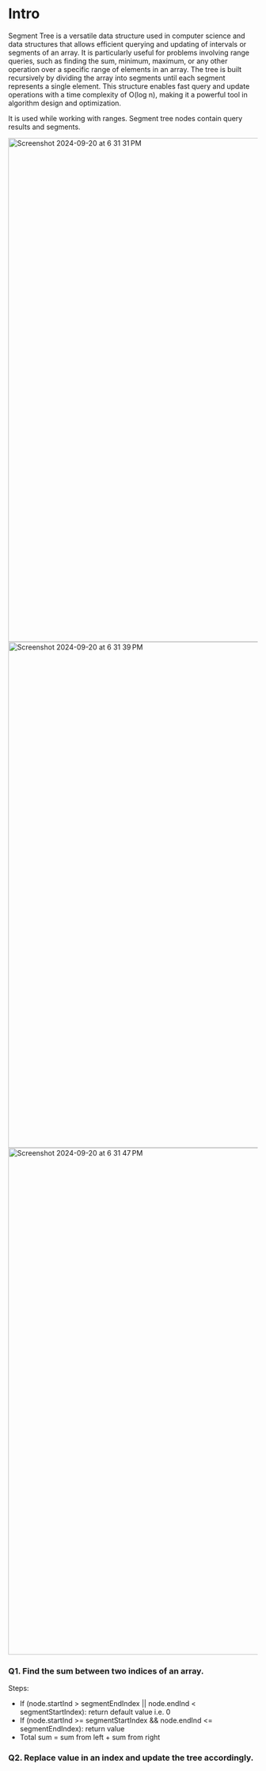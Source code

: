 # Intro 

Segment Tree is a versatile data structure used in computer science and data structures that allows efficient querying and updating of 
intervals or segments of an array. It is particularly useful for problems involving range queries, such as finding the sum, minimum, 
maximum, or any other operation over a specific range of elements in an array. The tree is built recursively by dividing the array into 
segments until each segment represents a single element. This structure enables fast query and update operations with a time complexity of 
O(log n), making it a powerful tool in algorithm design and optimization.

It is used while working with ranges. Segment tree nodes contain query results and segments.

<img width="1018" alt="Screenshot 2024-09-20 at 6 31 31 PM" src="https://github.com/user-attachments/assets/70f25282-0f41-4643-8c3b-6a420accea38">
<img width="1022" alt="Screenshot 2024-09-20 at 6 31 39 PM" src="https://github.com/user-attachments/assets/b0bd5aa8-dcba-4d7c-88cc-d7c3320a3af3">
<img width="1024" alt="Screenshot 2024-09-20 at 6 31 47 PM" src="https://github.com/user-attachments/assets/4b86d436-f086-4f9b-a847-57b500ce92bd">

### Q1. Find the sum between two indices of an array.

Steps:
- If (node.startInd > segmentEndIndex || node.endInd < segmentStartIndex): return default value i.e. 0
- If (node.startInd >= segmentStartIndex && node.endInd <= segmentEndIndex): return value
- Total sum = sum from left + sum from right

### Q2. Replace value in an index and update the tree accordingly.
